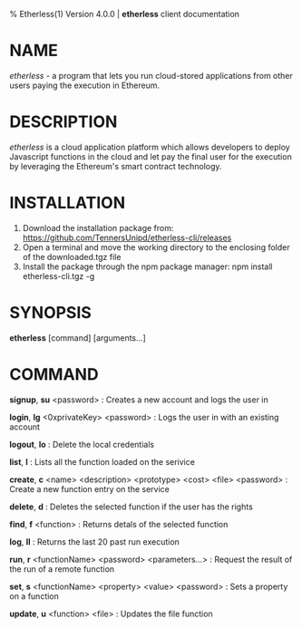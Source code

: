 % Etherless(1) Version 4.0.0 | **etherless** client documentation

NAME
====

*etherless* - a program that lets you run cloud-stored applications from other users paying the execution in Ethereum.

DESCRIPTION
====

*etherless* is a cloud application platform which allows developers to deploy Javascript functions in the cloud and let pay the final user for the execution by leveraging the Ethereum's smart contract technology.

INSTALLATION
====

1. Download the installation package from: https://github.com/TennersUnipd/etherless-cli/releases
2. Open a terminal and move the working directory to the enclosing folder of the downloaded.tgz file
3. Install the package through the npm package manager: npm install etherless-cli.tgz -g

SYNOPSIS
====
 **etherless** \[command] \[arguments...]

COMMAND
====

**signup**, **su** \<password>
: Creates a new account and logs the user in

**login**, **lg** \<0xprivateKey> \<password>
: Logs the user in with an existing account  

**logout**, **lo**
: Delete the local credentials

**list**, **l**
: Lists all the function loaded on the serivice

**create**, **c** \<name> \<description> \<prototype> \<cost> \<file> \<password>
: Create a new function entry on the service

**delete**, **d**
: Deletes the selected function if the user has the rights

**find**, **f** \<function>
: Returns detals of the selected function

**log**, **ll**
: Returns the last 20 past run execution

**run**, **r** \<functionName> \<password> \<parameters...>
: Request the result of the run of a remote function

**set**, **s** \<functionName> \<property> \<value> \<password>
: Sets a property on a function

**update**, **u** \<function> \<file>
: Updates the file function
